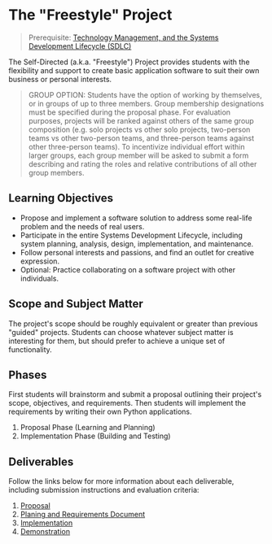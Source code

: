 # The "Freestyle" Project

> Prerequisite: [Technology Management, and the Systems Development Lifecycle (SDLC)](/units/unit-6.md)

The Self-Directed (a.k.a. "Freestyle") Project provides students with the flexibility and support to create basic application software to suit their own business or personal interests.

> GROUP OPTION: Students have the option of working by themselves, or in groups of up to three members. Group membership designations must be specified during the proposal phase. For evaluation purposes, projects will be ranked against others of the same group composition (e.g. solo projects vs other solo projects, two-person teams vs other two-person teams, and three-person teams against other three-person teams). To incentivize individual effort within larger groups, each group member will be asked to submit a form describing and rating the roles and relative contributions of all other group members.

## Learning Objectives

  + Propose and implement a software solution to address some real-life problem and the needs of real users.
  + Participate in the entire Systems Development Lifecycle, including system planning, analysis, design, implementation, and maintenance.
  + Follow personal interests and passions, and find an outlet for creative expression.
  + Optional: Practice collaborating on a software project with other individuals.

## Scope and Subject Matter

The project's scope should be roughly equivalent or greater than previous "guided" projects. Students can choose whatever subject matter is interesting for them, but should prefer to achieve a unique set of functionality.

## Phases

First students will brainstorm and submit a proposal outlining their project's scope, objectives, and requirements. Then students will implement the requirements by writing their own Python applications.

  1. Proposal Phase (Learning and Planning)
  2. Implementation Phase (Building and Testing)

## Deliverables

Follow the links below for more information about each deliverable, including submission instructions and evaluation criteria:

  1. [Proposal](proposal.md)
  2. [Planing and Requirements Document](plan.md)
  3. [Implementation](implementation.md)
  4. [Demonstration](demo.md)
